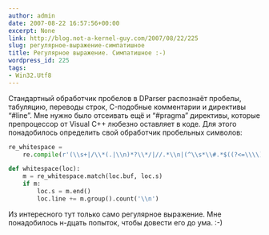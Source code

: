 ```yaml
---
author: admin
date: 2007-08-22 16:57:56+00:00
excerpt: None
link: http://blog.not-a-kernel-guy.com/2007/08/22/225
slug: регулярное-выражение-симпатишное
title: Регулярное выражение. Симпатишное :-)
wordpress_id: 225
tags:
- Win32.Utf8
---
```


Стандартный обработчик пробелов в DParser распознаёт пробелы, табуляцию, переводы строк, C-подобные  комментарии и директивы “#line”. Мне нужно было отсеивать ещё и “#pragma” директивы, которые препроцессор от Visual C++ любезно оставляет в коде. Для этого понадобилось определить свой обработчик пробельных символов:

```python
re_whitespace = 
    re.compile(r'(\\s+|/\\*(.|\\n)*?\\*/|//.*\\n|(^\\s*\\#.*$((?<=\\\\)\\n.*$)*))+', re.M)

def whitespace(loc):
    m = re_whitespace.match(loc.buf, loc.s)
    if m:
        loc.s = m.end()
        loc.line += m.group().count('\\n')
```

Из интересного тут только само регулярное выражение. Мне понадобилось н-дцать попыток, чтобы довести его до ума. :-)
